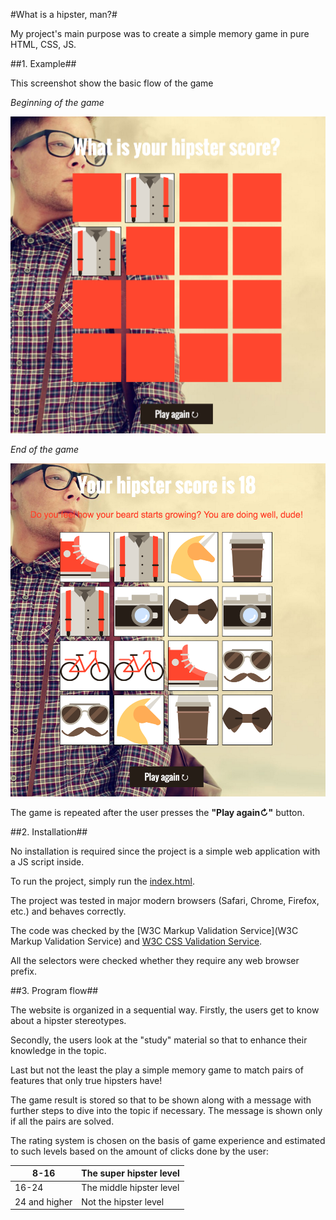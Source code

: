 
#What is a hipster, man?#

My project's main purpose was to create a simple memory game in pure HTML, CSS, JS.

##1. Example##

This screenshot show the basic flow of the game

*Beginning of the game*

![screenshot_1](readme_files/screenshot_1.png)

*End of the game*

![screenshot_2](readme_files/screenshot_2.png)

The game is repeated after the user presses the **"Play again↻"** button.

##2. Installation##

No installation is required since the project is a simple web application with a JS script inside.

To run the project, simply run the [index.html](index.html).

The project was tested in major modern browsers (Safari, Chrome, Firefox, etc.) and behaves correctly.

The code was checked by the [W3C Markup Validation Service](W3C Markup Validation Service) and [W3C CSS Validation Service](https://jigsaw.w3.org/css-validator/).

All the selectors were checked whether they require any web browser prefix.

##3. Program flow##

The website is organized in a sequential way. Firstly, the users get to know about a hipster stereotypes.

Secondly, the users look at the "study" material so that to enhance their knowledge in the topic.

Last but not the least the play a simple memory game to match pairs of features that only true hipsters have!

The game result is stored so that to be shown along with a message with further steps to dive into the topic if necessary. The message is shown only if all the pairs are solved.

The rating system is chosen on the basis of game experience and estimated to such levels based on the amount of clicks done by the user:

8-16 | The super hipster level
-------|----------------------------------------
16-24 | The middle hipster level
24 and higher | Not the hipster level
